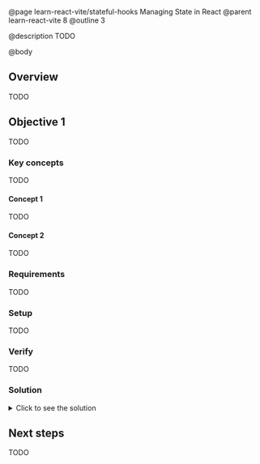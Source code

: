 @page learn-react-vite/stateful-hooks Managing State in React
@parent learn-react-vite 8
@outline 3

@description TODO

@body

## Overview

TODO

## Objective 1

TODO

### Key concepts

TODO

#### Concept 1

TODO

#### Concept 2

TODO

### Requirements

TODO

### Setup

TODO

### Verify

TODO

### Solution

<details>
<summary>Click to see the solution</summary>

TODO

</details>

## Next steps

TODO